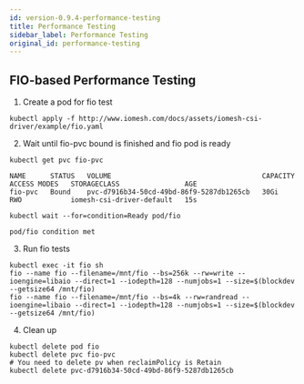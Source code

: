 ```yaml
---
id: version-0.9.4-performance-testing
title: Performance Testing
sidebar_label: Performance Testing
original_id: performance-testing
---
```


## FIO-based Performance Testing

1. Create a pod for fio test

```shell
kubectl apply -f http://www.iomesh.com/docs/assets/iomesh-csi-driver/example/fio.yaml
```

2. Wait until fio-pvc bound is finished and fio pod is ready

```shell
kubectl get pvc fio-pvc
```

```output
NAME      STATUS   VOLUME                                     CAPACITY   ACCESS MODES   STORAGECLASS                AGE
fio-pvc   Bound    pvc-d7916b34-50cd-49bd-86f9-5287db1265cb   30Gi       RWO            iomesh-csi-driver-default   15s
```

```shell
kubectl wait --for=condition=Ready pod/fio
```

```output
pod/fio condition met
```

3. Run fio tests

```shell
kubectl exec -it fio sh
fio --name fio --filename=/mnt/fio --bs=256k --rw=write --ioengine=libaio --direct=1 --iodepth=128 --numjobs=1 --size=$(blockdev --getsize64 /mnt/fio)
fio --name fio --filename=/mnt/fio --bs=4k --rw=randread --ioengine=libaio --direct=1 --iodepth=128 --numjobs=1 --size=$(blockdev --getsize64 /mnt/fio)
```

4. Clean up

```shell
kubectl delete pod fio
kubectl delete pvc fio-pvc
# You need to delete pv when reclaimPolicy is Retain
kubectl delete pvc-d7916b34-50cd-49bd-86f9-5287db1265cb
```
